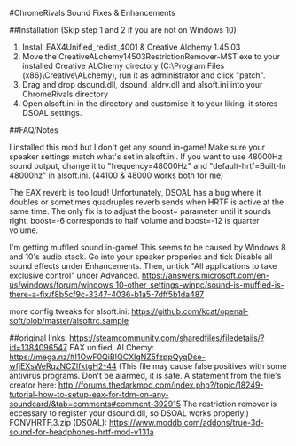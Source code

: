 #ChromeRivals Sound Fixes &amp; Enhancements

##Installation
(Skip step 1 and 2 if you are not on Windows 10)

1. Install EAX4Unified_redist_4001 & Creative Alchemy 1.45.03
2. Move the CreativeALchemy14503RestrictionRemover-MST.exe to your installed Creative ALChemy directory (C:\Program Files (x86)\Creative\ALchemy), run it as administrator and click "patch".
3. Drag and drop dsound.dll, dsound_aldrv.dll and alsoft.ini into your ChromeRivals directory
4. Open alsoft.ini in the directory and customise it to your liking, it stores DSOAL settings.

##FAQ/Notes

I installed this mod but I don't get any sound in-game!
Make sure your speaker settings match what's set in alsoft.ini. If you want to use 48000Hz sound output, change it to "frequency=48000Hz" and "default-hrtf=Built-In 48000hz" in alsoft.ini. (44100 & 48000 works both for me)

The EAX reverb is too loud!
Unfortunately, DSOAL has a bug where it doubles or sometimes quadruples reverb sends when HRTF is active at the same time. The only fix is to adjust the boost= parameter until it sounds right. boost=-6 corresponds to half volume and boost=-12 is quarter volume.

I'm getting muffled sound in-game!
This seems to be caused by Windows 8 and 10's audio stack. Go into your speaker properies and tick Disable all sound effects under Enhancements. Then, untick "All applications to take exclusive control" under Advanced.
https://answers.microsoft.com/en-us/windows/forum/windows_10-other_settings-winpc/sound-is-muffled-is-there-a-fix/f8b5cf9c-3347-4036-b1a5-7dff5b1da487

more config tweaks for alsoft.ini: 
https://github.com/kcat/openal-soft/blob/master/alsoftrc.sample



##original links:
https://steamcommunity.com/sharedfiles/filedetails/?id=1384096547
EAX unified, ALChemy:
https://mega.nz/#!1OwF0QiB!QCXlgNZ5fzppQyqDse-wfjEXsWeRqzNCZlfktgH2-44
(This file may cause false positives with some antivirus programs. Don't be alarmed, it is safe. A statement from the file's creator here:
http://forums.thedarkmod.com/index.php?/topic/18249-tutorial-how-to-setup-eax-for-tdm-on-any-soundcard/&tab=comments#comment-392915
The restriction remover is eccessary to register your dsound.dll, so DSOAL works properly.)
FONVHRTF.3.zip (DSOAL):
https://www.moddb.com/addons/true-3d-sound-for-headphones-hrtf-mod-v131a	
